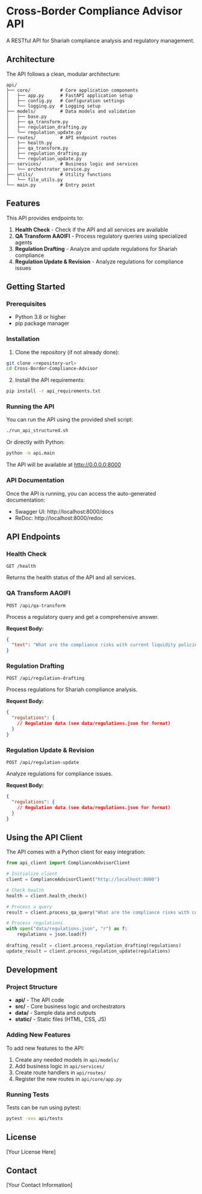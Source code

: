 # Cross-Border Compliance Advisor API

A RESTful API for Shariah compliance analysis and regulatory management.

## Architecture

The API follows a clean, modular architecture:

```
api/
├── core/           # Core application components
│   ├── app.py      # FastAPI application setup
│   ├── config.py   # Configuration settings
│   └── logging.py  # Logging setup
├── models/         # Data models and validation
│   ├── base.py
│   ├── qa_transform.py
│   ├── regulation_drafting.py
│   └── regulation_update.py
├── routes/         # API endpoint routes
│   ├── health.py
│   ├── qa_transform.py
│   ├── regulation_drafting.py
│   └── regulation_update.py
├── services/       # Business logic and services
│   └── orchestrator_service.py
├── utils/          # Utility functions
│   └── file_utils.py
└── main.py         # Entry point
```

## Features

This API provides endpoints to:

1. **Health Check** - Check if the API and all services are available
2. **QA Transform AAOIFI** - Process regulatory queries using specialized agents
3. **Regulation Drafting** - Analyze and update regulations for Shariah compliance
4. **Regulation Update & Revision** - Analyze regulations for compliance issues

## Getting Started

### Prerequisites

- Python 3.8 or higher
- pip package manager

### Installation

1. Clone the repository (if not already done):

```bash
git clone <repository-url>
cd Cross-Border-Compliance-Advisor
```

2. Install the API requirements:

```bash
pip install -r api_requirements.txt
```

### Running the API

You can run the API using the provided shell script:

```bash
./run_api_structured.sh
```

Or directly with Python:

```bash
python -m api.main
```

The API will be available at http://0.0.0.0:8000

### API Documentation

Once the API is running, you can access the auto-generated documentation:

- Swagger UI: http://localhost:8000/docs
- ReDoc: http://localhost:8000/redoc

## API Endpoints

### Health Check

```
GET /health
```

Returns the health status of the API and all services.

### QA Transform AAOIFI

```
POST /api/qa-transform
```

Process a regulatory query and get a comprehensive answer.

**Request Body:**
```json
{
  "text": "What are the compliance risks with current liquidity policies?"
}
```

### Regulation Drafting

```
POST /api/regulation-drafting
```

Process regulations for Shariah compliance analysis.

**Request Body:**
```json
{
  "regulations": {
    // Regulation data (see data/regulations.json for format)
  }
}
```

### Regulation Update & Revision

```
POST /api/regulation-update
```

Analyze regulations for compliance issues.

**Request Body:**
```json
{
  "regulations": {
    // Regulation data (see data/regulations.json for format)
  }
}
```

## Using the API Client

The API comes with a Python client for easy integration:

```python
from api_client import ComplianceAdvisorClient

# Initialize client
client = ComplianceAdvisorClient("http://localhost:8000")

# Check health
health = client.health_check()

# Process a query
result = client.process_qa_query("What are the compliance risks with current liquidity policies?")

# Process regulations
with open("data/regulations.json", "r") as f:
    regulations = json.load(f)
    
drafting_result = client.process_regulation_drafting(regulations)
update_result = client.process_regulation_update(regulations)
```

## Development

### Project Structure

- **api/** - The API code
- **src/** - Core business logic and orchestrators
- **data/** - Sample data and outputs
- **static/** - Static files (HTML, CSS, JS)

### Adding New Features

To add new features to the API:

1. Create any needed models in `api/models/`
2. Add business logic in `api/services/`
3. Create route handlers in `api/routes/`
4. Register the new routes in `api/core/app.py`

### Running Tests

Tests can be run using pytest:

```bash
pytest -xvs api/tests
```

## License

[Your License Here]

## Contact

[Your Contact Information]
